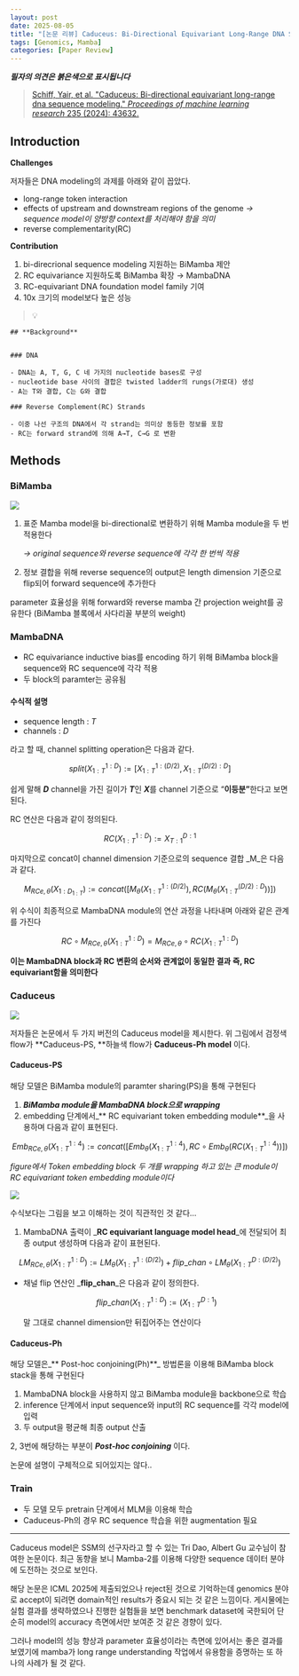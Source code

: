 ```yaml
---
layout: post
date: 2025-08-05
title: "[논문 리뷰] Caduceus: Bi-Directional Equivariant Long-Range DNA Sequence Modeling"
tags: [Genomics, Mamba]
categories: [Paper Review]
---
```


<span class="notion-red">_**필자의 의견은 붉은색으로 표시됩니다**_</span>


> [Schiff, Yair, et al. "Caduceus: Bi-directional equivariant long-range dna sequence modeling." ](https://pmc.ncbi.nlm.nih.gov/articles/PMC12189541/)[_Proceedings of machine learning research_](https://pmc.ncbi.nlm.nih.gov/articles/PMC12189541/)[ 235 (2024): 43632.](https://pmc.ncbi.nlm.nih.gov/articles/PMC12189541/)



## Introduction


**Challenges**


저자들은 DNA modeling의 과제를 아래와 같이 꼽았다.

- long-range token interaction
- effects of upstream and downstream regions of the genome 
_→ sequence model이 양방향 context를 처리해야 함을 의미_
- reverse complementarity(RC)

**Contribution**

1. bi-direcrional sequence modeling 지원하는 BiMamba 제안
1. RC equivariance 지원하도록 BiMamba 확장 → MambaDNA
1. RC-equivariant DNA foundation model family 기여
1. 10x 크기의 model보다 높은 성능

> 💡 


	## **Background**


	### DNA

	- DNA는 A, T, G, C 네 가지의 nucleotide bases로 구성
	- nucleotide base 사이의 결합은 twisted ladder의 rungs(가로대) 생성
	- A는 T와 결합, C는 G와 결합

	### Reverse Complement(RC) Strands

	- 이중 나선 구조의 DNA에서 각 strand는 의미상 동등한 정보를 포함
	- RC는 forward strand에 의해 A→T, C→G 로 변환


## Methods



### BiMamba


![](https://prod-files-secure.s3.us-west-2.amazonaws.com/542b861c-36a8-4051-84e5-8804b6728dba/2c247d59-7815-4980-99f0-8f0d21f445a7/image.png?X-Amz-Algorithm=AWS4-HMAC-SHA256&X-Amz-Content-Sha256=UNSIGNED-PAYLOAD&X-Amz-Credential=ASIAZI2LB466VRAN3FAS%2F20250921%2Fus-west-2%2Fs3%2Faws4_request&X-Amz-Date=20250921T090113Z&X-Amz-Expires=3600&X-Amz-Security-Token=IQoJb3JpZ2luX2VjEIX%2F%2F%2F%2F%2F%2F%2F%2F%2F%2FwEaCXVzLXdlc3QtMiJHMEUCIBbxrhjEicb5VZ8zbm3QwLBUVjzV20ERcogTE%2BiEVZEsAiEAtaoUy1JJecpfgSFmpkvh1j0L8r1bmgmj2wWHOXH6INMqiAQI%2Fv%2F%2F%2F%2F%2F%2F%2F%2F%2F%2FARAAGgw2Mzc0MjMxODM4MDUiDGVBmF5%2BRYwyr%2BTEUCrcA%2BHu1FUzMyLyDXgqf0ofLYhf1OC%2Fnn1rSXiVDZck%2BmM9I7%2BZEhXpIdzD%2FXQbgyR6qvqqX6XviLdwUd2EebOJxF418oHZ%2B%2FbNE5Zkhg%2BNN7vCf6ydk3sRSH7n3I%2Bl0X26RFe4nN5pJ7qBxfMoHkk6XRIoh0PKzGKDb%2B6%2B9SNyH4FCFNJ2qLVbfiH%2Bou5BC4Bwqpb%2BuhIP%2BpWPHwPUMtqCQcFQDsTaeYHH475QAID2JM1pz2yJZQ549YQZwgiW9aypKWTwftocdO55n7OsnHDlHp%2BRCBjAigbFOjVSvOHJ8YnM6l3AyKRQ8ZTtG27vRw8BoWna%2BkNj2sPzOhCQjwbJYT580GNJnavoBCIn15wroRy1UYHBtghBo4%2FlBSW3ZCppjwghGbp%2BdDAFQOvm1IS%2BVshjEbiYqo5gILDimrK5Ro0TTdPUqd1vTfjPgh42XI%2FZanOKL88%2FW4sMxvvcRF7q%2B%2FpD91RKniW6jiGbJzg3v5zHQicgDaUu%2B7n4BIyW9bbtk5bsrNXjc6wAbDi4VzBQK3RkB9gMhBncYZKEN0aCE%2Fi1BT9p9Qa5pP0M6VpLhA%2BtXrDc6tFEF9juukq3%2Bzpgk2DW%2FPXNHHkG1u9p6%2FzdbDJ%2ByWcNxVxfn438%2BEQtMNr%2FvcYGOqUBIMr4oZwGVmQqwq6eYsOWi3ZAo0EEmUezdA2SEEIhSTtP8x2UhfqXGpOWQanmYNFVOyE8CLYX59XuqzMJZ%2FeTevytmrhIcWNzfFVZjjL0rccepZawahwKoxYOazDdHCqUxDdTq%2BAd2q%2BZ6gT0rlARhcF5y1bJIykZPK%2B0H7HYnJJwyce6VM6r553oJkmX1pPyE7CkZZwZe%2FgmK3SqLifWafd3y2GC&X-Amz-Signature=22bc923ef51a4cb8d79bdf78bcab4cb452f68fa0222e87f8fdc31a7fb65ca468&X-Amz-SignedHeaders=host&x-amz-checksum-mode=ENABLED&x-id=GetObject)

1. 표준 Mamba model을 bi-directional로 변환하기 위해 Mamba module을 두 번 적용한다

	_→ original sequence와 reverse sequence에 각각 한 번씩 적용_

1. 정보 결합을 위해 reverse sequence의 output은 length dimension 기준으로 flip되어 forward sequence에 추가한다

parameter 효율성을 위해 forward와 reverse mamba 간 projection weight를 공유한다 (BiMamba 블록에서 사다리꼴 부분의 weight)



### MambaDNA

- RC equivariance inductive bias를 encoding 하기 위해 BiMamba block을 sequence와 RC sequence에 각각 적용
- 두 block의 paramter는 공유됨


#### 수식적 설명

- sequence length : _T_
- channels : _D_

라고 할 때,  channel splitting operation은 다음과 같다.


$$
split(X^{1:D}_{1:T}):=[X^{1:(D/2)}_{1:T},X^{(D/2):D}_{1:T}]
$$


<span class="notion-red">쉽게 말해 </span><span class="notion-red">_**D**_</span><span class="notion-red"> channel을 가진 길이가 </span><span class="notion-red">_**T**_</span><span class="notion-red">인 </span><span class="notion-red">_**X**_</span><span class="notion-red">를 channel 기준으로 “</span><span class="notion-red">**이등분”**</span><span class="notion-red">한다고 보면 된다.</span>


RC 연산은 다음과 같이 정의된다.


$$
RC(X^{1:D}_{1:T}):=X^{D:1}_{T:1}
$$


마지막으로 concat이 channel dimension 기준으로의 sequence 결합 _M_은 다음과 같다.


$$
M_{RCe,\theta}(X_{1:D_{1:T}}):=concat([M_{\theta}(X^{1:(D/2)}_{1:T}),RC(M_{\theta}(X^{(D/2):D}_{1:T}))])
$$


위 수식이 최종적으로 MambaDNA module의 연산 과정을 나타내며 아래와 같은 관계를 가진다


$$
RC\circ M_{RCe,\theta}(X^{1:D}_{1:T}) = M_{RCe,\theta} \circ RC(X^{1:D}_{1:T})
$$


**이는 MambaDNA block과 RC 변환의 순서와 관계없이 동일한 결과 즉, RC equivariant함을 의미한다**



### Caduceus


![](https://prod-files-secure.s3.us-west-2.amazonaws.com/542b861c-36a8-4051-84e5-8804b6728dba/f94a60d7-8145-473b-aef9-7c68d3ec604a/image.png?X-Amz-Algorithm=AWS4-HMAC-SHA256&X-Amz-Content-Sha256=UNSIGNED-PAYLOAD&X-Amz-Credential=ASIAZI2LB466VRAN3FAS%2F20250921%2Fus-west-2%2Fs3%2Faws4_request&X-Amz-Date=20250921T090113Z&X-Amz-Expires=3600&X-Amz-Security-Token=IQoJb3JpZ2luX2VjEIX%2F%2F%2F%2F%2F%2F%2F%2F%2F%2FwEaCXVzLXdlc3QtMiJHMEUCIBbxrhjEicb5VZ8zbm3QwLBUVjzV20ERcogTE%2BiEVZEsAiEAtaoUy1JJecpfgSFmpkvh1j0L8r1bmgmj2wWHOXH6INMqiAQI%2Fv%2F%2F%2F%2F%2F%2F%2F%2F%2F%2FARAAGgw2Mzc0MjMxODM4MDUiDGVBmF5%2BRYwyr%2BTEUCrcA%2BHu1FUzMyLyDXgqf0ofLYhf1OC%2Fnn1rSXiVDZck%2BmM9I7%2BZEhXpIdzD%2FXQbgyR6qvqqX6XviLdwUd2EebOJxF418oHZ%2B%2FbNE5Zkhg%2BNN7vCf6ydk3sRSH7n3I%2Bl0X26RFe4nN5pJ7qBxfMoHkk6XRIoh0PKzGKDb%2B6%2B9SNyH4FCFNJ2qLVbfiH%2Bou5BC4Bwqpb%2BuhIP%2BpWPHwPUMtqCQcFQDsTaeYHH475QAID2JM1pz2yJZQ549YQZwgiW9aypKWTwftocdO55n7OsnHDlHp%2BRCBjAigbFOjVSvOHJ8YnM6l3AyKRQ8ZTtG27vRw8BoWna%2BkNj2sPzOhCQjwbJYT580GNJnavoBCIn15wroRy1UYHBtghBo4%2FlBSW3ZCppjwghGbp%2BdDAFQOvm1IS%2BVshjEbiYqo5gILDimrK5Ro0TTdPUqd1vTfjPgh42XI%2FZanOKL88%2FW4sMxvvcRF7q%2B%2FpD91RKniW6jiGbJzg3v5zHQicgDaUu%2B7n4BIyW9bbtk5bsrNXjc6wAbDi4VzBQK3RkB9gMhBncYZKEN0aCE%2Fi1BT9p9Qa5pP0M6VpLhA%2BtXrDc6tFEF9juukq3%2Bzpgk2DW%2FPXNHHkG1u9p6%2FzdbDJ%2ByWcNxVxfn438%2BEQtMNr%2FvcYGOqUBIMr4oZwGVmQqwq6eYsOWi3ZAo0EEmUezdA2SEEIhSTtP8x2UhfqXGpOWQanmYNFVOyE8CLYX59XuqzMJZ%2FeTevytmrhIcWNzfFVZjjL0rccepZawahwKoxYOazDdHCqUxDdTq%2BAd2q%2BZ6gT0rlARhcF5y1bJIykZPK%2B0H7HYnJJwyce6VM6r553oJkmX1pPyE7CkZZwZe%2FgmK3SqLifWafd3y2GC&X-Amz-Signature=af459b905f075022dcef021334e62a1b272667db2bc96299c2ecbb593f73ca50&X-Amz-SignedHeaders=host&x-amz-checksum-mode=ENABLED&x-id=GetObject)


저자들은 논문에서 두 가지 버전의 Caduceus model을 제시한다. 위 그림에서 검정색 flow가 **Caduceus-PS, **하늘색 flow가 **Caduceus-Ph model** 이다.



#### Caduceus-PS


해당 모델은 BiMamba module의 paramter sharing(PS)을 통해 구현된다

1. _**BiMamba module을 MambaDNA block으로 wrapping**_
1. embedding 단계에서_** RC equivariant token embedding module**_을 사용하며 다음과 같이 표현된다.

$$
Emb_{RCe,\theta}(X^{1:4}_{1:T}):=concat([Emb_{\theta}(X^{1:4}_{1:T}),RC \circ Emb_{\theta}(RC(X^{1:4}_{1:T}))])
$$


_figure에서 Token embedding block 두 개를 wrapping 하고 있는 큰 module이 RC equivariant token embedding module이다_


![](https://prod-files-secure.s3.us-west-2.amazonaws.com/542b861c-36a8-4051-84e5-8804b6728dba/b175e4da-71eb-4e91-8c23-a06dabe673c9/image.png?X-Amz-Algorithm=AWS4-HMAC-SHA256&X-Amz-Content-Sha256=UNSIGNED-PAYLOAD&X-Amz-Credential=ASIAZI2LB466VRAN3FAS%2F20250921%2Fus-west-2%2Fs3%2Faws4_request&X-Amz-Date=20250921T090113Z&X-Amz-Expires=3600&X-Amz-Security-Token=IQoJb3JpZ2luX2VjEIX%2F%2F%2F%2F%2F%2F%2F%2F%2F%2FwEaCXVzLXdlc3QtMiJHMEUCIBbxrhjEicb5VZ8zbm3QwLBUVjzV20ERcogTE%2BiEVZEsAiEAtaoUy1JJecpfgSFmpkvh1j0L8r1bmgmj2wWHOXH6INMqiAQI%2Fv%2F%2F%2F%2F%2F%2F%2F%2F%2F%2FARAAGgw2Mzc0MjMxODM4MDUiDGVBmF5%2BRYwyr%2BTEUCrcA%2BHu1FUzMyLyDXgqf0ofLYhf1OC%2Fnn1rSXiVDZck%2BmM9I7%2BZEhXpIdzD%2FXQbgyR6qvqqX6XviLdwUd2EebOJxF418oHZ%2B%2FbNE5Zkhg%2BNN7vCf6ydk3sRSH7n3I%2Bl0X26RFe4nN5pJ7qBxfMoHkk6XRIoh0PKzGKDb%2B6%2B9SNyH4FCFNJ2qLVbfiH%2Bou5BC4Bwqpb%2BuhIP%2BpWPHwPUMtqCQcFQDsTaeYHH475QAID2JM1pz2yJZQ549YQZwgiW9aypKWTwftocdO55n7OsnHDlHp%2BRCBjAigbFOjVSvOHJ8YnM6l3AyKRQ8ZTtG27vRw8BoWna%2BkNj2sPzOhCQjwbJYT580GNJnavoBCIn15wroRy1UYHBtghBo4%2FlBSW3ZCppjwghGbp%2BdDAFQOvm1IS%2BVshjEbiYqo5gILDimrK5Ro0TTdPUqd1vTfjPgh42XI%2FZanOKL88%2FW4sMxvvcRF7q%2B%2FpD91RKniW6jiGbJzg3v5zHQicgDaUu%2B7n4BIyW9bbtk5bsrNXjc6wAbDi4VzBQK3RkB9gMhBncYZKEN0aCE%2Fi1BT9p9Qa5pP0M6VpLhA%2BtXrDc6tFEF9juukq3%2Bzpgk2DW%2FPXNHHkG1u9p6%2FzdbDJ%2ByWcNxVxfn438%2BEQtMNr%2FvcYGOqUBIMr4oZwGVmQqwq6eYsOWi3ZAo0EEmUezdA2SEEIhSTtP8x2UhfqXGpOWQanmYNFVOyE8CLYX59XuqzMJZ%2FeTevytmrhIcWNzfFVZjjL0rccepZawahwKoxYOazDdHCqUxDdTq%2BAd2q%2BZ6gT0rlARhcF5y1bJIykZPK%2B0H7HYnJJwyce6VM6r553oJkmX1pPyE7CkZZwZe%2FgmK3SqLifWafd3y2GC&X-Amz-Signature=9708e5620602d6655be9b1b1301639fb7962839c41353dd1d469ee7cec8d4c68&X-Amz-SignedHeaders=host&x-amz-checksum-mode=ENABLED&x-id=GetObject)


<span class="notion-red">수식보다는 그림을 보고 이해하는 것이 직관적인 것 같다…</span>

1. MambaDNA 출력이 _**RC equivariant language model head**_에 전달되어 최종 output 생성하며 다음과 같이 표현된다.

$$
LM_{RCe,\theta}(X^{1:D}_{1:T}):= LM_{\theta}(X^{1:(D/2)}_{1:T})+flip\_chan\circ LM_{\theta}(X^{D:(D/2)}_{1:T})
$$

- 채널 flip 연산인 _**flip\_chan**_은 다음과 같이 정의한다.

	$$
	flip\_chan(X^{1:D}_{1:T}):=(X^{D:1}_{1:T})
	$$


	말 그대로 channel dimension만 뒤집어주는 연산이다



#### Caduceus-Ph


해당 모델은_** Post-hoc conjoining(Ph)**_ 방법론을 이용해 BiMamba block stack을 통해 구현된다

1. MambaDNA block을 사용하지 않고 BiMamba module을 backbone으로 학습
1. inference 단계에서 input sequence와 input의 RC sequence를 각각 model에 입력
1. 두 output을 평균해 최종 output 산출

2, 3번에 해당하는 부분이 _**Post-hoc conjoining**_ 이다.


<span class="notion-red">논문에 설명이 구체적으로 되어있지는 않다..</span>



### Train

- 두 모델 모두 pretrain 단계에서 MLM을 이용해 학습
- Caduceus-Ph의 경우 RC sequence 학습을 위한 augmentation 필요

---


<span class="notion-red">Caduceus model은 SSM의 선구자라고 할 수 있는 Tri Dao, Albert Gu 교수님이 참여한 논문이다. 최근 동향을 보니 Mamba-2를 이용해 다양한 sequence 데이터 분야에 도전하는 것으로 보인다.</span>


<span class="notion-red">해당 논문은 ICML 2025에 제출되었으나 reject된 것으로 기억하는데 genomics 분야로 accept이 되려면 domain적인 results가 중요시 되는 것 같은 느낌이다. 게시물에는 실험 결과를 생략하였으나 진행한 실험들을 보면 benchmark dataset에 국한되어 단순히 model의 accuracy 측면에서만 보여준 것 같은 경향이 있다.</span>


<span class="notion-red">그러나 model의 성능 향상과 parameter 효율성이라는 측면에 있어서는 좋은 결과를 보였기에 mamba가 long range understanding 작업에서 유용함을 증명하는 또 하나의 사례가 될 것 같다.</span>


